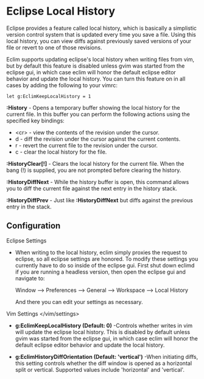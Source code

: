 Eclipse Local History
=====================

Eclipse provides a feature called local history, which is basically a
simplistic version control system that is updated every time you save a
file. Using this local history, you can view diffs against previously
saved versions of your file or revert to one of those revisions.

Eclim supports updating eclipse's local history when writing files from
vim, but by default this feature is disabled unless gvim was started
from the eclipse gui, in which case eclim will honor the default eclipse
editor behavior and update the local history. You can turn this feature
on in all cases by adding the following to your vimrc:

``` {.sourceCode .vim}
let g:EclimKeepLocalHistory = 1
```

**:History** - Opens a temporary buffer showing the local history for
the current file. In this buffer you can perform the following actions
using the specified key bindings:

-   \<cr\> - view the contents of the revision under the cursor.
-   d - diff the revision under the cursor against the current contents.
-   r - revert the current file to the revision under the cursor.
-   c - clear the local history for the file.

**:HistoryClear[!]** - Clears the local history for the current file.
When the bang (!) is supplied, you are not prompted before clearing the
history.

**:HistoryDiffNext** - While the history buffer is open, this command
allows you to diff the current file against the next entry in the
history stack.

**:HistoryDiffPrev** - Just like **:HistoryDiffNext** but diffs against
the previous entry in the stack.

Configuration
-------------

Eclipse Settings

-   When writing to the local history, eclim simply proxies the request
    to eclipse, so all eclipse settings are honored. To modify these
    settings you currently have to do so inside of the eclipse gui.
    First shut down eclimd if you are running a headless version, then
    open the eclipse gui and navigate to:

    Window --\> Preferences --\> General --\> Workspace --\> Local History

    And there you can edit your settings as necessary.

Vim Settings \</vim/settings\>

-   **g:EclimKeepLocalHistory (Default: 0)** -Controls whether writes in
    vim will update the eclipse local history. This is disabled by
    default unless gvim was started from the eclipse gui, in which case
    eclim will honor the default eclipse editor behavior and update the
    local history.

-   **g:EclimHistoryDiffOrientation (Default: 'vertical')** -When
    initiating diffs, this setting controls whether the diff window is
    opened as a horizontal split or vertical. Supported values include
    'horizontal' and 'vertical'.

